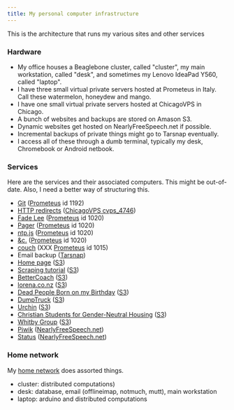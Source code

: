 ```yaml
---
title: My personal computer infrastructure
---
```


This is the architecture that runs my various sites and other services

### Hardware

* My office houses a Beaglebone cluster, called "cluster", my main
    workstation, called "desk", and sometimes my Lenovo IdeaPad Y560,
    called "laptop".
* I have three small virtual private servers hosted at Prometeus in Italy.
    Call these watermelon, honeydew and mango.
* I have one small virtual private servers hosted at ChicagoVPS in Chicago.
* A bunch of websites and backups are stored on Amason S3.
* Dynamic websites get hosted on NearlyFreeSpeech.net if possible.
* Incremental backups of private things might go to Tarsnap eventually.
* I access all of these through a dumb terminal, typically my desk, Chromebook
    or Android netbook.

### Services
Here are the services and their associated computers. This might be out-of-date.
Also, I need a better way of structuring this.

* [Git](http://git.thomaslevine.com) ([Prometeus](https://www.prometeus.net/billing/clientarea.php?action=products) id 1192)
* [HTTP redirects](http://redirect.thomaslevine.com) ([ChicagoVPS cvps_4746](https://manage.chicagovps.net:5656/control.php?_v=w2v2r2y2q2r2c4u2v284))
* [Fade Lee](http://fadelee.com) ([Prometeus](https://www.prometeus.net/billing/clientarea.php?action=products) id 1020)
* [Pager](http://pager.thomaslevine.com) ([Prometeus](https://www.prometeus.net/billing/clientarea.php?action=products) id 1020)
* [ntp.js](ttp://ntpjs.thomaslevine.com) ([Prometeus](https://www.prometeus.net/billing/clientarea.php?action=products) id 1020)
* [&c.](http://occurrence.thomaslevine.com) ([Prometeus](https://www.prometeus.net/billing/clientarea.php?action=products) id 1020)
* [couch](http://couch.thomasevine.com) (XXX [Prometeus](https://www.prometeus.net/billing/clientarea.php?action=products) id 1015)
* Email backup ([Tarsnap]())
* [Home page](http://www.thomaslevine.com) ([S3](https://console))
* [Scraping tutorial](http://scraperwiki.thomaslevine.com) ([S3](https://console.aws.amazon.com/s3/home))
* [BetterCoach](http://www.bettercoa.ch) ([S3](https://console.aws.amazon.com/s3/home))
* [lorena.co.nz](http://www.lorena.co.nz) ([S3](https://console.aws.amazon.com/s3/home))
* [Dead People Born on my Birthday](http://www.deadpeoplebornonmybirthday.com) ([S3](https://console.aws.amazon.com/s3/home))
* [DumpTruck](http://www.dumptruck.io) ([S3](https://console.aws.amazon.com/s3/home))
* [Urchin](http://www.urchin.sh) ([S3](https://console.aws.amazon.com/s3/home))
* [Christian Students for Gender-Neutral Housing](http://www.genderneutralhousing.org) ([S3](https://console.aws.amazon.com/s3/home))
* [Whitby Group](http://www.whitbygroup.com) ([S3](https://console.aws.amazon.com/s3/home))
* [Piwik](http://piwik.thomaslevine.com) ([NearlyFreeSpeech.net](https://members.nearlyfreespeech.net/tlevine/sites/thomaslevine-piwik))
* [Status](http://piwik.thomaslevine.com) ([NearlyFreeSpeech.net](https://members.nearlyfreespeech.net/tlevine/sites/thomaslevine-status))

### Home network
My [home network](http://chainsaw.chickenkiller.com) does assorted things.
* cluster: distributed computations)
* desk: database, email (offlineimap, notmuch, mutt), main workstation
* laptop: arduino and distributed computations

